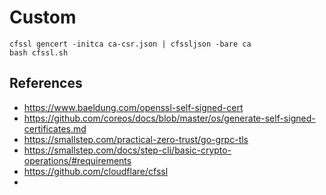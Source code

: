 # Custom 

```shell
cfssl gencert -initca ca-csr.json | cfssljson -bare ca
bash cfssl.sh
```

## References

* https://www.baeldung.com/openssl-self-signed-cert
* https://github.com/coreos/docs/blob/master/os/generate-self-signed-certificates.md
* https://smallstep.com/practical-zero-trust/go-grpc-tls
* https://smallstep.com/docs/step-cli/basic-crypto-operations/#requirements
* https://github.com/cloudflare/cfssl
* 